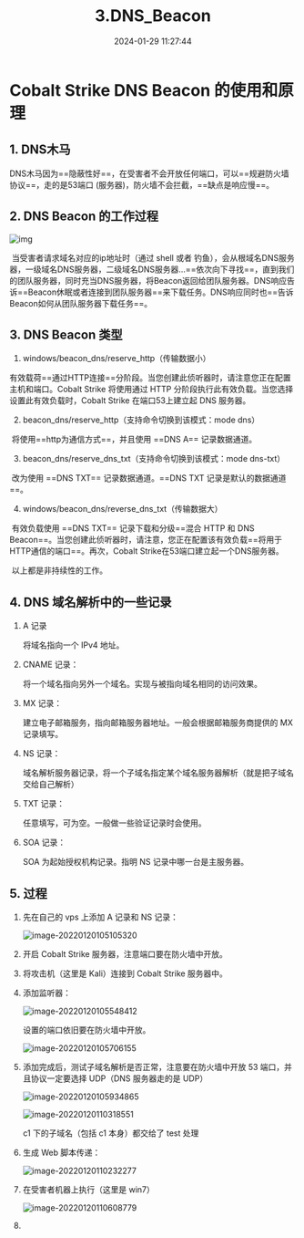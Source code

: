 ﻿---
title: 3.DNS_Beacon
categories:
- Network_Security
- Intranet_Infiltration
- Cobalt_Strike
tags:
- Network_Security
date: 2024-01-29 11:27:44
---

# Cobalt Strike DNS Beacon 的使用和原理

## 1. DNS木马

DNS木马因为==隐蔽性好==，在受害者不会开放任何端口，可以==规避防火墙协议==，走的是53端口 (服务器)，防火墙不会拦截，==缺点是响应慢==。



## 2. DNS Beacon 的工作过程

![img](beepress-image-124454-1583289777.jpg)

​	当受害者请求域名对应的ip地址时（通过 shell 或者 钓鱼），会从根域名DNS服务器，一级域名DNS服务器，二级域名DNS服务器...==依次向下寻找==，直到我们的团队服务器，同时充当DNS服务器，将Beacon返回给团队服务器。DNS响应告诉==Beacon休眠或者连接到团队服务器==来下载任务。DNS响应同时也==告诉Beacon如何从团队服务器下载任务==。



## 3. DNS Beacon 类型

1. windows/beacon_dns/reserve_http（传输数据小）

​	有效载荷==通过HTTP连接==分阶段。当您创建此侦听器时，请注意您正在配置主机和端口。Cobalt Strike 将使用通过 HTTP 分阶段执行此有效负载。当您选择设置此有效负载时，Cobalt Strike 在端口53上建立起 DNS 服务器。

2. beacon_dns/reserve_http（支持命令切换到该模式：mode dns）

​	将使用==http为通信方式==，并且使用 ==DNS A== 记录数据通道。

3. beacon_dns/reserve_dns_txt（支持命令切换到该模式：mode dns-txt）

​	改为使用 ==DNS TXT== 记录数据通道。==DNS TXT 记录是默认的数据通道==。

4. windows/beacon_dns/reverse_dns_txt（传输数据大）

​	有效负载使用 ==DNS TXT== 记录下载和分级==混合 HTTP 和 DNS Beacon==。当您创建此侦听器时，请注意，您正在配置该有效负载==将用于HTTP通信的端口==。再次，Cobalt Strike在53端口建立起一个DNS服务器。

​	以上都是非持续性的工作。



## 4. DNS 域名解析中的一些记录

1. A 记录

    将域名指向一个 IPv4 地址。

2. CNAME 记录：

    将一个域名指向另外一个域名。实现与被指向域名相同的访问效果。

3. MX 记录：

    建立电子邮箱服务，指向邮箱服务器地址。一般会根据邮箱服务商提供的 MX 记录填写。

4. NS 记录：

    域名解析服务器记录，将一个子域名指定某个域名服务器解析（就是把子域名交给自己解析）

5. TXT 记录：

    任意填写，可为空。一般做一些验证记录时会使用。

6. SOA 记录：

    SOA 为起始授权机构记录。指明 NS 记录中哪一台是主服务器。



## 5. 过程

1. 先在自己的 vps 上添加 A 记录和 NS 记录：

    ![image-20220120105105320](image-20220120105105320.png)

2. 开启 Cobalt Strike 服务器，注意端口要在防火墙中开放。

3. 将攻击机（这里是 Kali）连接到 Cobalt Strike 服务器中。

4. 添加监听器：

    ![image-20220120105548412](image-20220120105548412.png)

    设置的端口依旧要在防火墙中开放。

    ![image-20220120105706155](image-20220120105706155.png)

5. 添加完成后，测试子域名解析是否正常，注意要在防火墙中开放 53 端口，并且协议一定要选择 UDP（DNS 服务器走的是 UDP）

    ![image-20220120105934865](image-20220120105934865.png)

    ![image-20220120110318551](image-20220120110318551.png)

    c1 下的子域名（包括 c1 本身）都交给了 test 处理

6. 生成 Web 脚本传递：

    ![image-20220120110232277](image-20220120110232277.png)

7. 在受害者机器上执行（这里是 win7）

    ![image-20220120110608779](image-20220120110608779.png)

8. 

    

